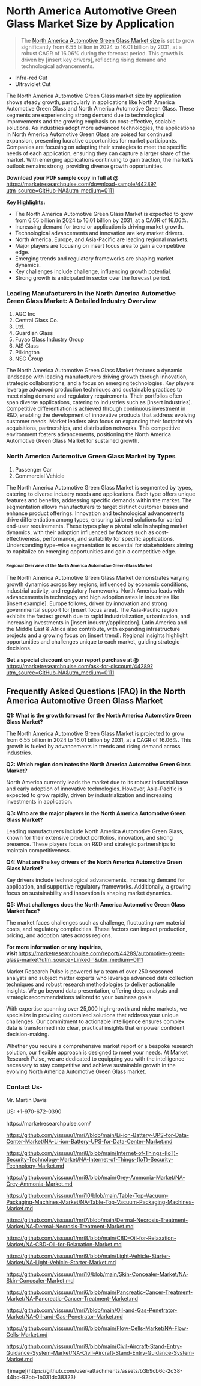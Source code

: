 <h1>North America Automotive Green Glass Market&nbsp;Size by Application</h1><blockquote><p>The <a href="https://marketresearchpulse.com/download-sample/44289?utm_source=GitHub-NA&amp;utm_medium=0111">North America Automotive Green Glass Market size</a> is set to grow significantly from 6.55 billion in 2024 to 16.01 billion by 2031, at a robust CAGR of 16.06% during the forecast period. This growth is driven by [insert key drivers], reflecting rising demand and technological advancements.</p></blockquote><ul><li>Infra-red Cut<li> Ultraviolet Cut</li></ul><p>The North America Automotive Green Glass market size by application shows steady growth, particularly in applications like North America Automotive Green Glass and North America Automotive Green Glass. These segments are experiencing strong demand due to technological improvements and the growing emphasis on cost-effective, scalable solutions. As industries adopt more advanced technologies, the applications in North America Automotive Green Glass are poised for continued expansion, presenting lucrative opportunities for market participants. Companies are focusing on adapting their strategies to meet the specific needs of each application, ensuring they can capture a larger share of the market. With emerging applications continuing to gain traction, the market’s outlook remains strong, providing diverse growth opportunities.</p><p><strong>Download your PDF sample copy in full at @ </strong><a href="https://marketresearchpulse.com/download-sample/44289?utm_source=GitHub-NA&amp;utm_medium=0111">https://marketresearchpulse.com/download-sample/44289?utm_source=GitHub-NA&amp;utm_medium=0111</a></p><p><strong>Key Highlights: </strong></p><ul><li>The North America Automotive Green Glass Market is expected to grow from 6.55 billion in 2024 to 16.01 billion by 2031, at a CAGR of 16.06%.</li><li>Increasing demand for trend or application is driving market growth.</li><li>Technological advancements and innovation are key market drivers.</li><li>North America, Europe, and Asia-Pacific are leading regional markets.</li><li>Major players are focusing on insert focus area to gain a competitive edge.</li><li>Emerging trends and regulatory frameworks are shaping market dynamics.</li><li>Key challenges include challenge, influencing growth potential.</li><li>Strong growth is anticipated in sector over the forecast period.</li></ul><h3>Leading Manufacturers in the North America Automotive Green Glass Market: A Detailed Industry Overview</h3><ol><li>AGC Inc</li><li>Central Glass Co.</li><li>Ltd.</li><li>Guardian Glass</li><li>Fuyao Glass Industry Group</li><li>AIS Glass</li><li>Pilkington</li><li>NSG Group</li></ol><div class="flex max-w-full flex-col flex-grow"><div class="min-h-8 text-message flex w-full flex-col items-end gap-2 whitespace-normal break-words [.text-message+&amp;]:mt-5" dir="auto" data-message-author-role="assistant" data-message-id="fd8432e4-4910-450d-b182-61b7bfb0a01f" data-message-model-slug="gpt-4o"><div class="flex w-full flex-col gap-1 empty:hidden first:pt-[3px]"><div class="markdown prose w-full break-words dark:prose-invert light"><p>The North America Automotive Green Glass Market features a dynamic landscape with leading manufacturers driving growth through innovation, strategic collaborations, and a focus on emerging technologies. Key players leverage advanced production techniques and sustainable practices to meet rising demand and regulatory requirements. Their portfolios often span diverse applications, catering to industries such as [insert industries]. Competitive differentiation is achieved through continuous investment in R&amp;D, enabling the development of innovative products that address evolving customer needs. Market leaders also focus on expanding their footprint via acquisitions, partnerships, and distribution networks. This competitive environment fosters advancements, positioning the North America Automotive Green Glass Market for sustained growth.</p></div></div></div></div><h3>North America Automotive Green Glass Market by Types</h3><ol><li>Passenger Car<li> Commercial Vehicle</li></ol><div class="flex max-w-full flex-col flex-grow"><div class="min-h-8 text-message flex w-full flex-col items-end gap-2 whitespace-normal break-words [.text-message+&amp;]:mt-5" dir="auto" data-message-author-role="assistant" data-message-id="084470be-0bb7-4664-bddf-5156b4f41249" data-message-model-slug="gpt-4o-mini"><div class="flex w-full flex-col gap-1 empty:hidden first:pt-[3px]"><div class="markdown prose w-full break-words dark:prose-invert light"><p>The North America Automotive Green Glass Market is segmented by types, catering to diverse industry needs and applications. Each type offers unique features and benefits, addressing specific demands within the market. The segmentation allows manufacturers to target distinct customer bases and enhance product offerings. Innovation and technological advancements drive differentiation among types, ensuring tailored solutions for varied end-user requirements. These types play a pivotal role in shaping market dynamics, with their adoption influenced by factors such as cost-effectiveness, performance, and suitability for specific applications. Understanding type-wise segmentation is essential for stakeholders aiming to capitalize on emerging opportunities and gain a competitive edge.</p></div></div></div></div><h3><span style="font-size: 11px;">Regional Overview of the North America Automotive Green Glass Market</span></h3><div class="flex max-w-full flex-col flex-grow"><div class="min-h-8 text-message flex w-full flex-col items-end gap-2 whitespace-normal break-words [.text-message+&amp;]:mt-5" dir="auto" data-message-author-role="assistant" data-message-id="e9038762-ce64-4e30-91c9-9bd413514231" data-message-model-slug="gpt-4o-mini"><div class="flex w-full flex-col gap-1 empty:hidden first:pt-[3px]"><div class="markdown prose w-full break-words dark:prose-invert light"><p>The North America Automotive Green Glass Market demonstrates varying growth dynamics across key regions, influenced by economic conditions, industrial activity, and regulatory frameworks. North America leads with advancements in technology and high adoption rates in industries like [insert example]. Europe follows, driven by innovation and strong governmental support for [insert focus area]. The Asia-Pacific region exhibits the fastest growth due to rapid industrialization, urbanization, and increasing investments in [insert industry/application]. Latin America and the Middle East &amp; Africa also contribute, with expanding infrastructure projects and a growing focus on [insert trend]. Regional insights highlight opportunities and challenges unique to each market, guiding strategic decisions.</p></div></div></div></div><p><strong>Get a special discount on your report purchase at @ </strong><a href="https://marketresearchpulse.com/ask-for-discount/44289?utm_source=GitHub-NA&amp;utm_medium=0111">https://marketresearchpulse.com/ask-for-discount/44289?utm_source=GitHub-NA&amp;utm_medium=0111</a></p><h2>Frequently Asked Questions (FAQ) in the North America Automotive Green Glass Market</h2><p><strong>Q1: What is the growth forecast for the North America Automotive Green Glass Market?</strong></p><p>The North America Automotive Green Glass Market is projected to grow from 6.55 billion in 2024 to 16.01 billion by 2031, at a CAGR of 16.06%. This growth is fueled by advancements in trends and rising demand across industries.</p><p><strong>Q2: Which region dominates the North America Automotive Green Glass Market?</strong></p><p>North America currently leads the market due to its robust industrial base and early adoption of innovative technologies. However, Asia-Pacific is expected to grow rapidly, driven by industrialization and increasing investments in application.</p><p><strong>Q3: Who are the major players in the North America Automotive Green Glass Market?</strong></p><p>Leading manufacturers include North America Automotive Green Glass, known for their extensive product portfolios, innovation, and strong presence. These players focus on R&amp;D and strategic partnerships to maintain competitiveness.</p><p><strong>Q4: What are the key drivers of the North America Automotive Green Glass Market?</strong></p><p>Key drivers include technological advancements, increasing demand for application, and supportive regulatory frameworks. Additionally, a growing focus on sustainability and innovation is shaping market dynamics.</p><p><strong>Q5: What challenges does the North America Automotive Green Glass Market face?</strong></p><p>The market faces challenges such as challenge, fluctuating raw material costs, and regulatory complexities. These factors can impact production, pricing, and adoption rates across regions.</p><p><strong>For more information or any inquiries, visit&nbsp;</strong><a href="https://marketresearchpulse.com/report/44289/automotive-green-glass-market?utm_source=Linkedin&utm_medium=0111">https://marketresearchpulse.com/report/44289/automotive-green-glass-market?utm_source=Linkedin&utm_medium=0111</a></p><p>Market Research Pulse is powered by a team of over 250 seasoned analysts and subject matter experts who leverage advanced data collection techniques and robust research methodologies to deliver actionable insights. We go beyond data presentation, offering deep analysis and strategic recommendations tailored to your business goals.</p><p>With expertise spanning over 25,000 high-growth and niche markets, we specialize in providing customized solutions that address your unique challenges. Our commitment to actionable intelligence ensures complex data is transformed into clear, practical insights that empower confident decision-making.</p><p>Whether you require a comprehensive market report or a bespoke research solution, our flexible approach is designed to meet your needs. At Market Research Pulse, we are dedicated to equipping you with the intelligence necessary to stay competitive and achieve sustainable growth in the evolving North America Automotive Green Glass market.</p><h3><strong>Contact Us-</strong></h3><p>Mr. Martin Davis</p><p>US: +1-970-672-0390</p><p>https://marketresearchpulse.com/</p><p><a href="https://github.com/vissuuu1/mri7/blob/main/Li-ion-Battery-UPS-for-Data-Center-Market/NA-Li-ion-Battery-UPS-for-Data-Center-Market.md">https://github.com/vissuuu1/mri7/blob/main/Li-ion-Battery-UPS-for-Data-Center-Market/NA-Li-ion-Battery-UPS-for-Data-Center-Market.md</a></p><p><a href="https://github.com/vissuuu1/mri8/blob/main/Internet-of-Things-(IoT)-Security-Technology-Market/NA-Internet-of-Things-(IoT)-Security-Technology-Market.md">https://github.com/vissuuu1/mri8/blob/main/Internet-of-Things-(IoT)-Security-Technology-Market/NA-Internet-of-Things-(IoT)-Security-Technology-Market.md</a></p><p><a href="https://github.com/vissuuu1/mri9/blob/main/Grey-Ammonia-Market/NA-Grey-Ammonia-Market.md">https://github.com/vissuuu1/mri9/blob/main/Grey-Ammonia-Market/NA-Grey-Ammonia-Market.md</a></p><p><a href="https://github.com/vissuuu1/mri10/blob/main/Table-Top-Vacuum-Packaging-Machines-Market/NA-Table-Top-Vacuum-Packaging-Machines-Market.md">https://github.com/vissuuu1/mri10/blob/main/Table-Top-Vacuum-Packaging-Machines-Market/NA-Table-Top-Vacuum-Packaging-Machines-Market.md</a></p><p><a href="https://github.com/vissuuu1/mri7/blob/main/Dermal-Necrosis-Treatment-Market/NA-Dermal-Necrosis-Treatment-Market.md">https://github.com/vissuuu1/mri7/blob/main/Dermal-Necrosis-Treatment-Market/NA-Dermal-Necrosis-Treatment-Market.md</a></p><p><a href="https://github.com/vissuuu1/mri8/blob/main/CBD-Oil-for-Relaxation-Market/NA-CBD-Oil-for-Relaxation-Market.md">https://github.com/vissuuu1/mri8/blob/main/CBD-Oil-for-Relaxation-Market/NA-CBD-Oil-for-Relaxation-Market.md</a></p><p><a href="https://github.com/vissuuu1/mri9/blob/main/Light-Vehicle-Starter-Market/NA-Light-Vehicle-Starter-Market.md">https://github.com/vissuuu1/mri9/blob/main/Light-Vehicle-Starter-Market/NA-Light-Vehicle-Starter-Market.md</a></p><p><a href="https://github.com/vissuuu1/mri10/blob/main/Skin-Concealer-Market/NA-Skin-Concealer-Market.md">https://github.com/vissuuu1/mri10/blob/main/Skin-Concealer-Market/NA-Skin-Concealer-Market.md</a></p><p><a href="https://github.com/vissuuu1/mri6/blob/main/Pancreatic-Cancer-Treatment-Market/NA-Pancreatic-Cancer-Treatment-Market.md">https://github.com/vissuuu1/mri6/blob/main/Pancreatic-Cancer-Treatment-Market/NA-Pancreatic-Cancer-Treatment-Market.md</a></p><p><a href="https://github.com/vissuuu1/mri7/blob/main/Oil-and-Gas-Penetrator-Market/NA-Oil-and-Gas-Penetrator-Market.md">https://github.com/vissuuu1/mri7/blob/main/Oil-and-Gas-Penetrator-Market/NA-Oil-and-Gas-Penetrator-Market.md</a></p><p><a href="https://github.com/vissuuu1/mri8/blob/main/Flow-Cells-Market/NA-Flow-Cells-Market.md">https://github.com/vissuuu1/mri8/blob/main/Flow-Cells-Market/NA-Flow-Cells-Market.md</a></p><p><a href="https://github.com/vissuuu1/mri9/blob/main/Civil-Aircraft-Stand-Entry-Guidance-System-Market/NA-Civil-Aircraft-Stand-Entry-Guidance-System-Market.md">https://github.com/vissuuu1/mri9/blob/main/Civil-Aircraft-Stand-Entry-Guidance-System-Market/NA-Civil-Aircraft-Stand-Entry-Guidance-System-Market.md</a></p>
![image](https://github.com/user-attachments/assets/b3b9cb6c-2c38-44bd-92bb-1b031dc38323)
